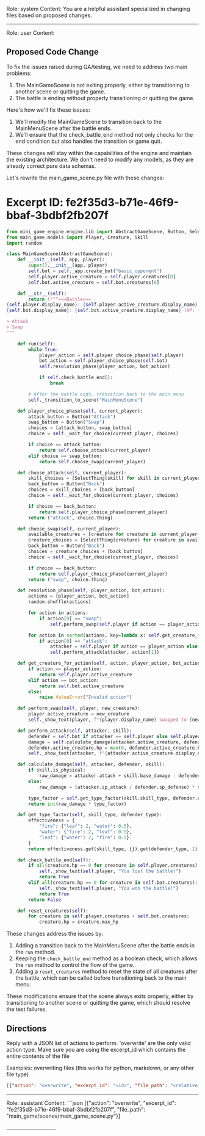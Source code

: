 Role: system
Content: You are a helpful assistant specialized in changing files based on proposed changes.
__________________
Role: user
Content: 
## Proposed Code Change
To fix the issues raised during QA/testing, we need to address two main problems:

1. The MainGameScene is not exiting properly, either by transitioning to another scene or quitting the game.
2. The battle is ending without properly transitioning or quitting the game.

Here's how we'll fix these issues:

1. We'll modify the MainGameScene to transition back to the MainMenuScene after the battle ends.
2. We'll ensure that the check_battle_end method not only checks for the end condition but also handles the transition or game quit.

These changes will stay within the capabilities of the engine and maintain the existing architecture. We don't need to modify any models, as they are already correct pure data schemas.

Let's rewrite the main_game_scene.py file with these changes:

# Excerpt ID: fe2f35d3-b71e-46f9-bbaf-3bdbf2fb207f
```python main_game/scenes/main_game_scene.py
from mini_game_engine.engine.lib import AbstractGameScene, Button, SelectThing
from main_game.models import Player, Creature, Skill
import random

class MainGameScene(AbstractGameScene):
    def __init__(self, app, player):
        super().__init__(app, player)
        self.bot = self._app.create_bot("basic_opponent")
        self.player.active_creature = self.player.creatures[0]
        self.bot.active_creature = self.bot.creatures[0]

    def __str__(self):
        return f"""===Battle===
{self.player.display_name}: {self.player.active_creature.display_name} (HP: {self.player.active_creature.hp}/{self.player.active_creature.max_hp})
{self.bot.display_name}: {self.bot.active_creature.display_name} (HP: {self.bot.active_creature.hp}/{self.bot.active_creature.max_hp})

> Attack
> Swap
"""

    def run(self):
        while True:
            player_action = self.player_choice_phase(self.player)
            bot_action = self.player_choice_phase(self.bot)
            self.resolution_phase(player_action, bot_action)

            if self.check_battle_end():
                break

        # After the battle ends, transition back to the main menu
        self._transition_to_scene("MainMenuScene")

    def player_choice_phase(self, current_player):
        attack_button = Button("Attack")
        swap_button = Button("Swap")
        choices = [attack_button, swap_button]
        choice = self._wait_for_choice(current_player, choices)

        if choice == attack_button:
            return self.choose_attack(current_player)
        elif choice == swap_button:
            return self.choose_swap(current_player)

    def choose_attack(self, current_player):
        skill_choices = [SelectThing(skill) for skill in current_player.active_creature.skills]
        back_button = Button("Back")
        choices = skill_choices + [back_button]
        choice = self._wait_for_choice(current_player, choices)

        if choice == back_button:
            return self.player_choice_phase(current_player)
        return ("attack", choice.thing)

    def choose_swap(self, current_player):
        available_creatures = [creature for creature in current_player.creatures if creature != current_player.active_creature and creature.hp > 0]
        creature_choices = [SelectThing(creature) for creature in available_creatures]
        back_button = Button("Back")
        choices = creature_choices + [back_button]
        choice = self._wait_for_choice(current_player, choices)

        if choice == back_button:
            return self.player_choice_phase(current_player)
        return ("swap", choice.thing)

    def resolution_phase(self, player_action, bot_action):
        actions = [player_action, bot_action]
        random.shuffle(actions)

        for action in actions:
            if action[0] == "swap":
                self.perform_swap(self.player if action == player_action else self.bot, action[1])

        for action in sorted(actions, key=lambda x: self.get_creature_for_action(x, player_action, bot_action).speed if x[0] == "attack" else 0, reverse=True):
            if action[0] == "attack":
                attacker = self.player if action == player_action else self.bot
                self.perform_attack(attacker, action[1])

    def get_creature_for_action(self, action, player_action, bot_action):
        if action == player_action:
            return self.player.active_creature
        elif action == bot_action:
            return self.bot.active_creature
        else:
            raise ValueError("Invalid action")

    def perform_swap(self, player, new_creature):
        player.active_creature = new_creature
        self._show_text(player, f"{player.display_name} swapped to {new_creature.display_name}!")

    def perform_attack(self, attacker, skill):
        defender = self.bot if attacker == self.player else self.player
        damage = self.calculate_damage(attacker.active_creature, defender.active_creature, skill)
        defender.active_creature.hp = max(0, defender.active_creature.hp - damage)
        self._show_text(attacker, f"{attacker.active_creature.display_name} used {skill.display_name} and dealt {damage} damage!")

    def calculate_damage(self, attacker, defender, skill):
        if skill.is_physical:
            raw_damage = attacker.attack + skill.base_damage - defender.defense
        else:
            raw_damage = (attacker.sp_attack / defender.sp_defense) * skill.base_damage

        type_factor = self.get_type_factor(skill.skill_type, defender.creature_type)
        return int(raw_damage * type_factor)

    def get_type_factor(self, skill_type, defender_type):
        effectiveness = {
            "fire": {"leaf": 2, "water": 0.5},
            "water": {"fire": 2, "leaf": 0.5},
            "leaf": {"water": 2, "fire": 0.5}
        }
        return effectiveness.get(skill_type, {}).get(defender_type, 1)

    def check_battle_end(self):
        if all(creature.hp == 0 for creature in self.player.creatures):
            self._show_text(self.player, "You lost the battle!")
            return True
        elif all(creature.hp == 0 for creature in self.bot.creatures):
            self._show_text(self.player, "You won the battle!")
            return True
        return False

    def reset_creatures(self):
        for creature in self.player.creatures + self.bot.creatures:
            creature.hp = creature.max_hp
```

These changes address the issues by:

1. Adding a transition back to the MainMenuScene after the battle ends in the `run` method.
2. Keeping the `check_battle_end` method as a boolean check, which allows the `run` method to control the flow of the game.
3. Adding a `reset_creatures` method to reset the state of all creatures after the battle, which can be called before transitioning back to the main menu.

These modifications ensure that the scene always exits properly, either by transitioning to another scene or quitting the game, which should resolve the test failures.

## Directions
Reply with a JSON list of actions to perform. 'overwrite' are the only valid action type. 
Make sure you are using the excerpt_id which contains the entire contents of the file

Examples:
overwriting files (this works for python, markdown, or any other file type)
```json output_example1
[{"action": "overwrite", "excerpt_id": "<id>", "file_path": "<relative file path>"}]
```

__________________
Role: assistant
Content: ```json
[{"action": "overwrite", "excerpt_id": "fe2f35d3-b71e-46f9-bbaf-3bdbf2fb207f", "file_path": "main_game/scenes/main_game_scene.py"}]
```
__________________
